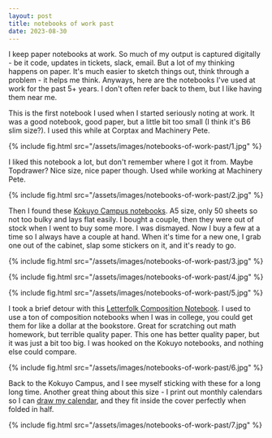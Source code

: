 ```yaml
---
layout: post
title: notebooks of work past
date: 2023-08-30
---
```


I keep paper notebooks at work. So much of my output is captured digitally - be
it code, updates in tickets, slack, email. But a lot of my thinking happens on
paper. It's much easier to sketch things out, think through a problem - it
helps me think. Anyways, here are the notebooks I've used at work for the past
5+ years. I don't often refer back to them, but I like having them near me.

This is the first notebook I used when I started seriously noting at work. It
was a good notebook, good paper, but a little bit too small (I think it's B6
slim size?). I used this while at Corptax and Machinery Pete.

{% include fig.html src="/assets/images/notebooks-of-work-past/1.jpg" %}

I liked this notebook a lot, but don't remember where I got it from. Maybe
Topdrawer? Nice size, nice paper though. Used while working at Machinery Pete.

{% include fig.html src="/assets/images/notebooks-of-work-past/2.jpg" %}

Then I found these [Kokuyo Campus notebooks][kokuyo-notebook]. A5 size, only 50
sheets so not too bulky and lays flat easily. I bought a couple, then they were
out of stock when I went to buy some more. I was dismayed. Now I buy a few at a
time so I always have a couple at hand. When it's time for a new one, I grab
one out of the cabinet, slap some stickers on it, and it's ready to go.

{% include fig.html src="/assets/images/notebooks-of-work-past/3.jpg" %}

{% include fig.html src="/assets/images/notebooks-of-work-past/4.jpg" %}

{% include fig.html src="/assets/images/notebooks-of-work-past/5.jpg" %}

I took a brief detour with this [Letterfolk Composition
Notebook][letterfolk-comp-book]. I used to use a ton of composition notebooks
when I was in college, you could get them for like a dollar at the bookstore.
Great for scratching out math homework, but terrible quality paper. This one
has better quality paper, but it was just a bit too big. I was hooked on the
Kokuyo notebooks, and nothing else could compare.

{% include fig.html src="/assets/images/notebooks-of-work-past/6.jpg" %}

Back to the Kokuyo Campus, and I see myself sticking with these for a long long
time. Another great thing about this size - I print out monthly calendars so I
can [draw my calendar][drawing-the-calendar], and they fit inside the cover
perfectly when folded in half.

{% include fig.html src="/assets/images/notebooks-of-work-past/7.jpg" %}

[kokuyo-notebook]: https://www.jetpens.com/Kokuyo-Campus-Notebook-Business-A5-Dotted-6-mm-Rule-Navy-Cover-50-Sheets/pd/19353
[letterfolk-comp-book]: https://letterfolk.com/products/composition-book?variant=2285776928780
[drawing-the-calendar]: /2020/drawing-the-calendar.html
